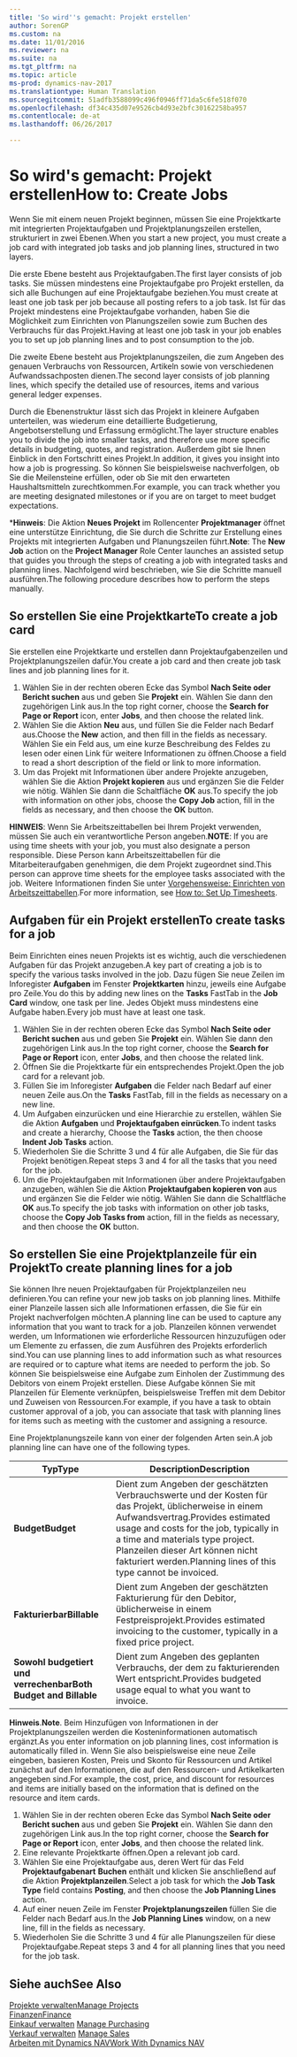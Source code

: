 ```yaml
---
title: 'So wird''s gemacht: Projekt erstellen'
author: SorenGP
ms.custom: na
ms.date: 11/01/2016
ms.reviewer: na
ms.suite: na
ms.tgt_pltfrm: na
ms.topic: article
ms-prod: dynamics-nav-2017
ms.translationtype: Human Translation
ms.sourcegitcommit: 51adfb3588099c496f0946ff71da5c6fe518f070
ms.openlocfilehash: df34c435d07e9526cb4d93e2bfc30162258ba957
ms.contentlocale: de-at
ms.lasthandoff: 06/26/2017

---
```


# <a name="how-to-create-jobs"></a><span data-ttu-id="2e945-102">So wird's gemacht: Projekt erstellen</span><span class="sxs-lookup"><span data-stu-id="2e945-102">How to: Create Jobs</span></span>
<span data-ttu-id="2e945-103">Wenn Sie mit einem neuen Projekt beginnen, müssen Sie eine Projektkarte mit integrierten Projektaufgaben und Projektplanungszeilen erstellen, strukturiert in zwei Ebenen.</span><span class="sxs-lookup"><span data-stu-id="2e945-103">When you start a new project, you must create a job card with integrated job tasks and job planning lines, structured in two layers.</span></span>  

<span data-ttu-id="2e945-104">Die erste Ebene besteht aus Projektaufgaben.</span><span class="sxs-lookup"><span data-stu-id="2e945-104">The first layer consists of job tasks.</span></span> <span data-ttu-id="2e945-105">Sie müssen mindestens eine Projektaufgabe pro Projekt erstellen, da sich alle Buchungen auf eine Projektaufgabe beziehen.</span><span class="sxs-lookup"><span data-stu-id="2e945-105">You must create at least one job task per job because all posting refers to a job task.</span></span> <span data-ttu-id="2e945-106">Ist für das Projekt mindestens eine Projektaufgabe vorhanden, haben Sie die Möglichkeit zum Einrichten von Planungszeilen sowie zum Buchen des Verbrauchs für das Projekt.</span><span class="sxs-lookup"><span data-stu-id="2e945-106">Having at least one job task in your job enables you to set up job planning lines and to post consumption to the job.</span></span>

<span data-ttu-id="2e945-107">Die zweite Ebene besteht aus Projektplanungszeilen, die zum Angeben des genauen Verbrauchs von Ressourcen, Artikeln sowie von verschiedenen Aufwandssachposten dienen.</span><span class="sxs-lookup"><span data-stu-id="2e945-107">The second layer consists of job planning lines, which specify the detailed use of resources, items and various general ledger expenses.</span></span>

<span data-ttu-id="2e945-108">Durch die Ebenenstruktur lässt sich das Projekt in kleinere Aufgaben unterteilen, was wiederum eine detaillierte Budgetierung, Angebotserstellung und Erfassung ermöglicht.</span><span class="sxs-lookup"><span data-stu-id="2e945-108">The layer structure enables you to divide the job into smaller tasks, and therefore use more specific details in budgeting, quotes, and registration.</span></span> <span data-ttu-id="2e945-109">Außerdem gibt sie Ihnen Einblick in den Fortschritt eines Projekt.</span><span class="sxs-lookup"><span data-stu-id="2e945-109">In addition, it gives you insight into how a job is progressing.</span></span> <span data-ttu-id="2e945-110">So können Sie beispielsweise nachverfolgen, ob Sie die Meilensteine erfüllen, oder ob Sie mit den erwarteten Haushaltsmitteln zurechtkommen.</span><span class="sxs-lookup"><span data-stu-id="2e945-110">For example, you can track whether you are meeting designated milestones or if you are on target to meet budget expectations.</span></span>

<span data-ttu-id="2e945-111">***Hinweis**: Die Aktion **Neues Projekt** im Rollencenter **Projektmanager** öffnet eine unterstütze Einrichtung, die Sie durch die Schritte zur Erstellung eines Projekts mit integrierten Aufgaben und Planungszeilen führt.</span><span class="sxs-lookup"><span data-stu-id="2e945-111">**Note**: The **New Job** action on the **Project Manager** Role Center launches an assisted setup that guides you through the steps of creating a job with integrated tasks and planning lines.</span></span> <span data-ttu-id="2e945-112">Nachfolgend wird beschrieben, wie Sie die Schritte manuell ausführen.</span><span class="sxs-lookup"><span data-stu-id="2e945-112">The following procedure describes how to perform the steps manually.</span></span>

## <a name="to-create-a-job-card"></a><span data-ttu-id="2e945-113">So erstellen Sie eine Projektkarte</span><span class="sxs-lookup"><span data-stu-id="2e945-113">To create a job card</span></span>
<span data-ttu-id="2e945-114">Sie erstellen eine Projektkarte und erstellen dann Projektaufgabenzeilen und Projektplanungszeilen dafür.</span><span class="sxs-lookup"><span data-stu-id="2e945-114">You create a job card and then create job task lines and job planning lines for it.</span></span>

1. <span data-ttu-id="2e945-115">Wählen Sie in der rechten oberen Ecke das Symbol **Nach Seite oder Bericht suchen** aus und geben Sie **Projekt** ein. Wählen Sie dann den zugehörigen Link aus.</span><span class="sxs-lookup"><span data-stu-id="2e945-115">In the top right corner, choose the **Search for Page or Report** icon, enter **Jobs**, and then choose the related link.</span></span>  
2. <span data-ttu-id="2e945-116">Wählen Sie die Aktion **Neu** aus, und füllen Sie die Felder nach Bedarf aus.</span><span class="sxs-lookup"><span data-stu-id="2e945-116">Choose the **New** action, and then fill in the fields as necessary.</span></span> <span data-ttu-id="2e945-117">Wählen Sie ein Feld aus, um eine kurze Beschreibung des Feldes zu lesen oder einen Link für weitere Informationen zu öffnen.</span><span class="sxs-lookup"><span data-stu-id="2e945-117">Choose a field to read a short description of the field or link to more information.</span></span>
3. <span data-ttu-id="2e945-118">Um das Projekt mit Informationen über andere Projekte anzugeben, wählen Sie die Aktion **Projekt kopieren** aus und ergänzen Sie die Felder wie nötig. Wählen Sie dann die Schaltfläche **OK** aus.</span><span class="sxs-lookup"><span data-stu-id="2e945-118">To specify the job with information on other jobs, choose the **Copy Job** action, fill in the fields as necessary, and then choose the **OK** button.</span></span>

<span data-ttu-id="2e945-119">**HINWEIS**: Wenn Sie Arbeitszeittabellen bei Ihrem Projekt verwenden, müssen Sie auch ein verantwortliche Person angeben.</span><span class="sxs-lookup"><span data-stu-id="2e945-119">**NOTE**: If you are using time sheets with your job, you must also designate a person responsible.</span></span> <span data-ttu-id="2e945-120">Diese Person kann Arbeitszeittabellen für die Mitarbeiteraufgaben genehmigen, die dem Projekt zugeordnet sind.</span><span class="sxs-lookup"><span data-stu-id="2e945-120">This person can approve time sheets for the employee tasks associated with the job.</span></span> <span data-ttu-id="2e945-121">Weitere Informationen finden Sie unter [Vorgehensweise: Einrichten von Arbeitszeittabellen](projects-how-setup-time-sheets.md).</span><span class="sxs-lookup"><span data-stu-id="2e945-121">For more information, see [How to: Set Up Timesheets](projects-how-setup-time-sheets.md).</span></span>

## <a name="to-create-tasks-for-a-job"></a><span data-ttu-id="2e945-122">Aufgaben für ein Projekt erstellen</span><span class="sxs-lookup"><span data-stu-id="2e945-122">To create tasks for a job</span></span>  
<span data-ttu-id="2e945-123">Beim Einrichten eines neuen Projekts ist es wichtig, auch die verschiedenen Aufgaben für das Projekt anzugeben.</span><span class="sxs-lookup"><span data-stu-id="2e945-123">A key part of creating a job is to specify the various tasks involved in the job.</span></span> <span data-ttu-id="2e945-124">Dazu fügen Sie neue Zeilen im Inforegister **Aufgaben** im Fenster **Projektkarten** hinzu, jeweils eine Aufgabe pro Zeile.</span><span class="sxs-lookup"><span data-stu-id="2e945-124">You do this by adding new lines on the **Tasks** FastTab in the **Job Card** window, one task per line.</span></span> <span data-ttu-id="2e945-125">Jedes Objekt muss mindestens eine Aufgabe haben.</span><span class="sxs-lookup"><span data-stu-id="2e945-125">Every job must have at least one task.</span></span>

1. <span data-ttu-id="2e945-126">Wählen Sie in der rechten oberen Ecke das Symbol **Nach Seite oder Bericht suchen** aus und geben Sie **Projekt** ein. Wählen Sie dann den zugehörigen Link aus.</span><span class="sxs-lookup"><span data-stu-id="2e945-126">In the top right corner, choose the **Search for Page or Report** icon, enter **Jobs**, and then choose the related link.</span></span>
2. <span data-ttu-id="2e945-127">Öffnen Sie die Projektkarte für ein entsprechendes Projekt.</span><span class="sxs-lookup"><span data-stu-id="2e945-127">Open the job card for a relevant job.</span></span>
3. <span data-ttu-id="2e945-128">Füllen Sie im Inforegister **Aufgaben** die Felder nach Bedarf auf einer neuen Zeile aus.</span><span class="sxs-lookup"><span data-stu-id="2e945-128">On the **Tasks** FastTab, fill in the fields as necessary on a new line.</span></span>
4. <span data-ttu-id="2e945-129">Um Aufgaben einzurücken und eine Hierarchie zu erstellen, wählen Sie die Aktion **Aufgaben** und **Projektaufgaben einrücken**.</span><span class="sxs-lookup"><span data-stu-id="2e945-129">To indent tasks and create a hierarchy, Choose the **Tasks** action, the then choose **Indent Job Tasks** action.</span></span>
5. <span data-ttu-id="2e945-130">Wiederholen Sie die Schritte 3 und 4 für alle Aufgaben, die Sie für das Projekt benötigen.</span><span class="sxs-lookup"><span data-stu-id="2e945-130">Repeat steps 3 and 4 for all the tasks that you need for the job.</span></span>
6. <span data-ttu-id="2e945-131">Um die Projektaufgaben mit Informationen über andere Projektaufgaben anzugeben, wählen Sie die Aktion **Projektaufgaben kopieren von** aus und ergänzen Sie die Felder wie nötig. Wählen Sie dann die Schaltfläche **OK** aus.</span><span class="sxs-lookup"><span data-stu-id="2e945-131">To specify the job tasks with information on other job tasks, choose the **Copy Job Tasks from** action, fill in the fields as necessary, and then choose the **OK** button.</span></span>

## <a name="to-create-planning-lines-for-a-job"></a><span data-ttu-id="2e945-132">So erstellen Sie eine Projektplanzeile für ein Projekt</span><span class="sxs-lookup"><span data-stu-id="2e945-132">To create planning lines for a job</span></span>  
<span data-ttu-id="2e945-133">Sie können Ihre neuen Projektaufgaben für Projektplanzeilen neu definieren.</span><span class="sxs-lookup"><span data-stu-id="2e945-133">You can refine your new job tasks on job planning lines.</span></span> <span data-ttu-id="2e945-134">Mithilfe einer Planzeile lassen sich alle Informationen erfassen, die Sie für ein Projekt nachverfolgen möchten.</span><span class="sxs-lookup"><span data-stu-id="2e945-134">A planning line can be used to capture any information that you want to track for a job.</span></span> <span data-ttu-id="2e945-135">Planzeilen können verwendet werden, um Informationen wie erforderliche Ressourcen hinzuzufügen oder um Elemente zu erfassen, die zum Ausführen des Projekts erforderlich sind.</span><span class="sxs-lookup"><span data-stu-id="2e945-135">You can use planning lines to add information such as what resources are required or to capture what items are needed to perform the job.</span></span> <span data-ttu-id="2e945-136">So können Sie beispielsweise eine Aufgabe zum Einholen der Zustimmung des Debitors von einem Projekt erstellen. Diese Aufgabe können Sie mit Planzeilen für Elemente verknüpfen, beispielsweise Treffen mit dem Debitor und Zuweisen von Ressourcen.</span><span class="sxs-lookup"><span data-stu-id="2e945-136">For example, if you have a task to obtain customer approval of a job, you can associate that task with planning lines for items such as meeting with the customer and assigning a resource.</span></span>  

<span data-ttu-id="2e945-137">Eine Projektplanungszeile kann von einer der folgenden Arten sein.</span><span class="sxs-lookup"><span data-stu-id="2e945-137">A job planning line can have one of the following types.</span></span>  

|<span data-ttu-id="2e945-138">Typ</span><span class="sxs-lookup"><span data-stu-id="2e945-138">Type</span></span>|<span data-ttu-id="2e945-139">Description</span><span class="sxs-lookup"><span data-stu-id="2e945-139">Description</span></span>|
|----|-----------|
|<span data-ttu-id="2e945-140">**Budget**</span><span class="sxs-lookup"><span data-stu-id="2e945-140">**Budget**</span></span>|<span data-ttu-id="2e945-141">Dient zum Angeben der geschätzten Verbrauchswerte und der Kosten für das Projekt, üblicherweise in einem Aufwandsvertrag.</span><span class="sxs-lookup"><span data-stu-id="2e945-141">Provides estimated usage and costs for the job, typically in a time and materials type project.</span></span> <span data-ttu-id="2e945-142">Planzeilen dieser Art können nicht fakturiert werden.</span><span class="sxs-lookup"><span data-stu-id="2e945-142">Planning lines of this type cannot be invoiced.</span></span>|
|<span data-ttu-id="2e945-143">**Fakturierbar**</span><span class="sxs-lookup"><span data-stu-id="2e945-143">**Billable**</span></span>|<span data-ttu-id="2e945-144">Dient zum Angeben der geschätzten Fakturierung für den Debitor, üblicherweise in einem Festpreisprojekt.</span><span class="sxs-lookup"><span data-stu-id="2e945-144">Provides estimated invoicing to the customer, typically in a fixed price project.</span></span>|
|<span data-ttu-id="2e945-145">**Sowohl budgetiert und verrechenbar**</span><span class="sxs-lookup"><span data-stu-id="2e945-145">**Both Budget and Billable**</span></span>|<span data-ttu-id="2e945-146">Dient zum Angeben des geplanten Verbrauchs, der dem zu fakturierenden Wert entspricht.</span><span class="sxs-lookup"><span data-stu-id="2e945-146">Provides budgeted usage equal to what you want to invoice.</span></span>|  

<span data-ttu-id="2e945-147">**Hinweis**.</span><span class="sxs-lookup"><span data-stu-id="2e945-147">**Note**.</span></span> <span data-ttu-id="2e945-148">Beim Hinzufügen von Informationen in der Projektplanungszeilen werden die Kosteninformationen automatisch ergänzt.</span><span class="sxs-lookup"><span data-stu-id="2e945-148">As you enter information on job planning lines, cost information is automatically filled in.</span></span> <span data-ttu-id="2e945-149">Wenn Sie also beispielsweise eine neue Zeile eingeben, basieren Kosten, Preis und Skonto für Ressourcen und Artikel zunächst auf den Informationen, die auf den Ressourcen- und Artikelkarten angegeben sind.</span><span class="sxs-lookup"><span data-stu-id="2e945-149">For example, the cost, price, and discount for resources and items are initially based on the information that is defined on the resource and item cards.</span></span>

1. <span data-ttu-id="2e945-150">Wählen Sie in der rechten oberen Ecke das Symbol **Nach Seite oder Bericht suchen** aus und geben Sie **Projekt** ein. Wählen Sie dann den zugehörigen Link aus.</span><span class="sxs-lookup"><span data-stu-id="2e945-150">In the top right corner, choose the **Search for Page or Report** icon, enter **Jobs**, and then choose the related link.</span></span>
2. <span data-ttu-id="2e945-151">Eine relevante Projektkarte öffnen.</span><span class="sxs-lookup"><span data-stu-id="2e945-151">Open a relevant job card.</span></span>
3. <span data-ttu-id="2e945-152">Wählen Sie eine Projektaufgabe aus, deren Wert für das Feld **Projektaufgabenart** **Buchen** enthält und klicken Sie anschließend auf die Aktion **Projektplanzeilen**.</span><span class="sxs-lookup"><span data-stu-id="2e945-152">Select a job task for which the **Job Task Type** field contains **Posting**, and then choose the **Job Planning Lines** action.</span></span>  
4. <span data-ttu-id="2e945-153">Auf einer neuen Zeile im Fenster **Projektplanungszeilen** füllen Sie die Felder nach Bedarf aus.</span><span class="sxs-lookup"><span data-stu-id="2e945-153">In the **Job Planning Lines** window, on a new line, fill in the fields as necessary.</span></span>
5. <span data-ttu-id="2e945-154">Wiederholen Sie die Schritte 3 und 4 für alle Planungszeilen für diese Projektaufgabe.</span><span class="sxs-lookup"><span data-stu-id="2e945-154">Repeat steps 3 and 4 for all planning lines that you need for the job task.</span></span>

## <a name="see-also"></a><span data-ttu-id="2e945-155">Siehe auch</span><span class="sxs-lookup"><span data-stu-id="2e945-155">See Also</span></span>
[<span data-ttu-id="2e945-156">Projekte verwalten</span><span class="sxs-lookup"><span data-stu-id="2e945-156">Manage Projects</span></span>](projects-manage-projects.md)  
[<span data-ttu-id="2e945-157">Finanzen</span><span class="sxs-lookup"><span data-stu-id="2e945-157">Finance</span></span>](finance-setup.md)  
<span data-ttu-id="2e945-158">[Einkauf verwalten](purchasing-manage-purchasing.md)       </span><span class="sxs-lookup"><span data-stu-id="2e945-158">[Manage Purchasing](purchasing-manage-purchasing.md)       </span></span>  
<span data-ttu-id="2e945-159">[Verkauf verwalten](sales-manage-sales.md)    </span><span class="sxs-lookup"><span data-stu-id="2e945-159">[Manage Sales](sales-manage-sales.md)    </span></span>  
[<span data-ttu-id="2e945-160">Arbeiten mit Dynamics NAV</span><span class="sxs-lookup"><span data-stu-id="2e945-160">Work With Dynamics NAV</span></span>](ui-work-product.md)  

